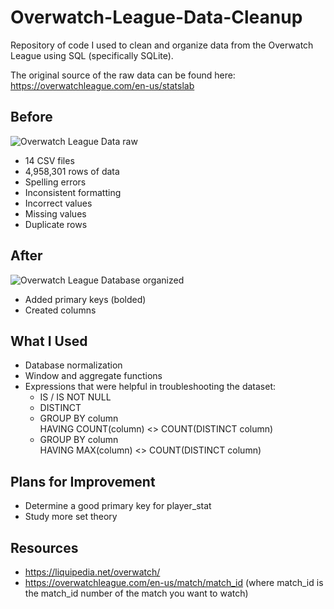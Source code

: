 # Overwatch-League-Data-Cleanup
Repository of code I used to clean and organize data from the Overwatch League using SQL (specifically SQLite).

The original source of the raw data can be found here: https://overwatchleague.com/en-us/statslab

## Before
![Overwatch League Data raw](https://user-images.githubusercontent.com/97869630/152226888-bdc4aa8b-30c1-4126-bbae-a083f2b9c8ba.PNG)
- 14 CSV files
- 4,958,301 rows of data
- Spelling errors
- Inconsistent formatting
- Incorrect values
- Missing values
- Duplicate rows

## After
![Overwatch League Database organized](https://user-images.githubusercontent.com/97869630/152306351-3733b08d-6449-48ed-9d1a-a62543a7ee78.PNG)
- Added primary keys (bolded)
- Created columns

## What I Used
- Database normalization
- Window and aggregate functions
- Expressions that were helpful in troubleshooting the dataset: 
  -  IS / IS NOT NULL
  -  DISTINCT
  -  GROUP BY column<br>
     HAVING COUNT(column) <> COUNT(DISTINCT column)
  -  GROUP BY column<br>
     HAVING MAX(column) <> COUNT(DISTINCT column)

## Plans for Improvement
- Determine a good primary key for player_stat
- Study more set theory

## Resources
- https://liquipedia.net/overwatch/
- https://overwatchleague.com/en-us/match/match_id (where match_id is the match_id number of the match you want to watch)
